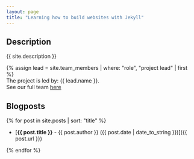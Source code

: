 ```yaml
---
layout: page
title: "Learning how to build websites with Jekyll"
---
```


## Description

{{ site.description }}

{% assign lead = site.team_members | where: "role", "project lead" | first %}  
The project is led by: {{ lead.name }}.  
See our full team [here](./about)

## Blogposts

{% for post in site.posts | sort: "title" %}
- [**{{ post.title }}** - {{ post.author }} ({{ post.date | date_to_string }})]({{ post.url }})

{% endfor %}
